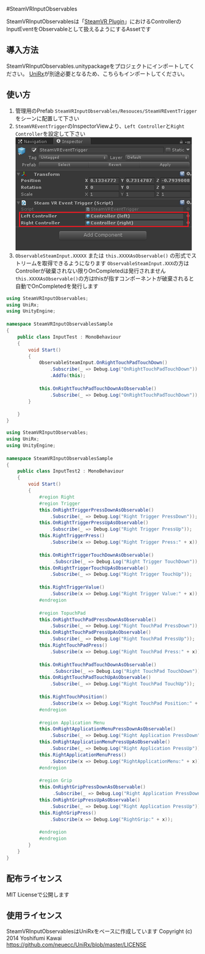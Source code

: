 #SteamVRInputObservables

SteamVRInputObservablesは「[SteamVR Plugin](https://www.assetstore.unity3d.com/en/#!/content/32647)」におけるControllerのInputEventをObservableとして扱えるようにするAssetです

## 導入方法

SteamVRInputObservables.unitypackageをプロジェクトにインポートしてください。
[UniRx](https://github.com/neuecc/UniRx)が別途必要となるため、こちらもインポートしてください。

## 使い方

1. 管理用のPrefab `SteamVRInputObservables/Resouces/SteamVREventTrigger` をシーンに配置して下さい
2. `SteamVREventTrigger`のInspectorViewより、`Left Controller`と`Right Controller`を設定して下さい
![InspectorView](https://raw.githubusercontent.com/TORISOUP/SteamVRInputObservables/master/images/inscpector.png)
3. `ObservableSteamInput.XXXXX` または `this.XXXXAsObservable()` の形式でストリームを取得できるようになります
`ObservableSteamInput.XXX`の方はControllerが破棄されない限りOnCompletedは発行されません
`this.XXXXAsObservable()`の方はthisが指すコンポーネントが破棄されると自動でOnCompletedを発行します

```csharp
using SteamVRInputObservables;
using UniRx;
using UnityEngine;

namespace SteamVRInputObservablesSample
{
    public class InputTest : MonoBehaviour
    {
        void Start()
        {
            ObservableSteamInput.OnRightTouchPadTouchDown()
                .Subscribe(_ => Debug.Log("OnRightTouchPadTouchDown"))
                .AddTo(this);

            this.OnRightTouchPadTouchDownAsObservable()
                .Subscribe(_ => Debug.Log("OnRightTouchPadTouchDown"));
        }

    }
}
```

```csharp
using SteamVRInputObservables;
using UniRx;
using UnityEngine;

namespace SteamVRInputObservablesSample
{
    public class InputTest2 : MonoBehaviour
    {
        void Start()
        {
            #region Right
            #region Trigger
            this.OnRightTriggerPressDownAsObservable()
                .Subscribe(_ => Debug.Log("Right Trigger PressDown"));
            this.OnRightTriggerPressUpAsObservable()
                .Subscribe(_ => Debug.Log("Right Trigger PressUp"));
            this.RightTriggerPress()
                .Subscribe(x => Debug.Log("Right Trigger Press:" + x));

            this.OnRightTriggerTouchDownAsObservable()
                 .Subscribe(_ => Debug.Log("Right Trigger TouchDown"));
            this.OnRightTriggerTouchUpAsObservable()
                .Subscribe(_ => Debug.Log("Right Trigger TouchUp"));

            this.RightTriggerValue()
                .Subscribe(x => Debug.Log("Right Trigger Value:" + x));
            #endregion

            #region TopuchPad
            this.OnRightTouchPadPressDownAsObservable()
                .Subscribe(_ => Debug.Log("Right TouchPad PressDown"));
            this.OnRightTouchPadPressUpAsObservable()
                .Subscribe(_ => Debug.Log("Right TouchPad PressUp"));
            this.RightTouchPadPress()
                .Subscribe(x => Debug.Log("Right TouchPad Press:" + x));

            this.OnRightTouchPadTouchDownAsObservable()
                 .Subscribe(_ => Debug.Log("Right TouchPad TouchDown"));
            this.OnRightTouchPadTouchUpAsObservable()
                .Subscribe(_ => Debug.Log("Right TouchPad TouchUp"));

            this.RightTouchPosition()
                .Subscribe(x => Debug.Log("Right TouchPad Position:" + x));
            #endregion

            #region Application Menu
            this.OnRightApplicationMenuPressDownAsObservable()
                .Subscribe(_ => Debug.Log("Right Application PressDown"));
            this.OnRightApplicationMenuPressUpAsObservable()
                .Subscribe(_ => Debug.Log("Right Application PressUp"));
            this.RightApplicationMenuPress()
                .Subscribe(x => Debug.Log("RightApplicationMenu:" + x));
            #endregion

            #region Grip
            this.OnRightGripPressDownAsObservable()
                 .Subscribe(_ => Debug.Log("Right Application PressDown"));
            this.OnRightGripPressUpAsObservable()
                .Subscribe(_ => Debug.Log("Right Application PressUp"));
            this.RightGripPress()
                .Subscribe(x => Debug.Log("RightGrip:" + x));

            #endregion
            #endregion
        }
    }
}
```

## 配布ライセンス

MIT Licenseで公開します


## 使用ライセンス

SteamVRInputObservablesはUniRxをベースに作成しています
Copyright (c) 2014 Yoshifumi Kawai https://github.com/neuecc/UniRx/blob/master/LICENSE
